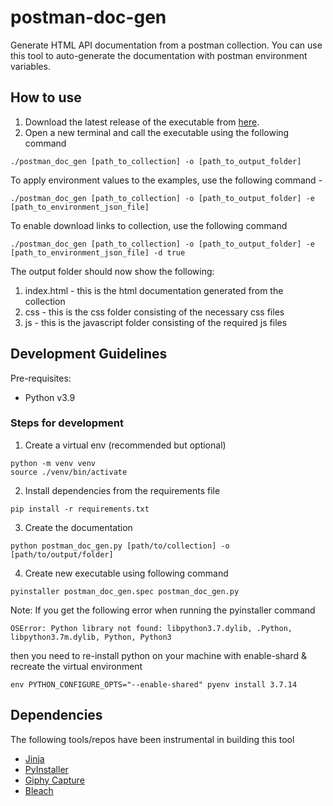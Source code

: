 # postman-doc-gen

Generate HTML API documentation from a postman collection. You can use this tool to auto-generate the documentation with postman environment variables.

## How to use

1. Download the latest release of the executable from <a href="https://github.com/kelishrestha/postman-doc-gen/releases"> here</a>.
2. Open a new terminal and call the executable using the following command

  ```
  ./postman_doc_gen [path_to_collection] -o [path_to_output_folder]
  ```

  To apply environment values to the examples, use the following command -

  ```
  ./postman_doc_gen [path_to_collection] -o [path_to_output_folder] -e [path_to_environment_json_file]
  ```

  To enable download links to collection, use the following command

  ```
  ./postman_doc_gen [path_to_collection] -o [path_to_output_folder] -e [path_to_environment_json_file] -d true
  ```

The output folder should now show the following:

1. index.html - this is the html documentation generated from the collection
2. css - this is the css folder consisting of the necessary css files
3. js - this is the javascript folder consisting of the required js files


## Development Guidelines

Pre-requisites:
* Python v3.9

### Steps for development
1. Create a virtual env (recommended but optional)
  ```
  python -m venv venv
  source ./venv/bin/activate
  ```
2. Install dependencies from the requirements file
  ```
  pip install -r requirements.txt
  ```
3. Create the documentation
  ```
  python postman_doc_gen.py [path/to/collection] -o [path/to/output/folder]
  ```
4. Create new executable using following command
  ```
  pyinstaller postman_doc_gen.spec postman_doc_gen.py
  ```

Note: If you get the following error when running the pyinstaller command
  ```
  OSError: Python library not found: libpython3.7.dylib, .Python, libpython3.7m.dylib, Python, Python3
  ```

then you need to re-install python on your machine with enable-shard & recreate the virtual environment
  ```
  env PYTHON_CONFIGURE_OPTS="--enable-shared" pyenv install 3.7.14
  ```

## Dependencies


The following tools/repos have been instrumental in building this tool

- <a href="https://palletsprojects.com/p/jinja/">Jinja</a>
- <a href="https://github.com/pyinstaller">PyInstaller</a>
- <a href="https://giphy.com/apps/giphycapture">Giphy Capture</a>
- <a href="https://pypi.org/project/bleach/">Bleach</a>

